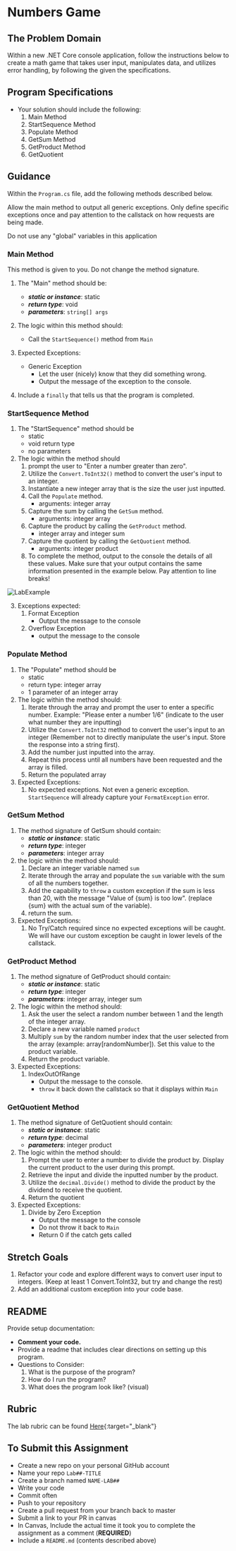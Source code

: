 Numbers Game
=====================================

## The Problem Domain
Within a new .NET Core console application, follow the instructions below to create a math game that takes user input, manipulates data, and utilizes error handling, by following the given the specifications. 

## Program Specifications
- Your solution should include the following:
  1. Main Method
  1. StartSequence Method
  1. Populate Method
  1. GetSum Method
  1. GetProduct Method
  1. GetQuotient

## Guidance

Within the `Program.cs` file, add the following methods described below.

Allow the main method to output all generic exceptions. Only define specific exceptions once and pay attention to the callstack on how requests are being made. 

Do not use any "global" variables in this application

### Main Method
This method is given to you. Do not change the method signature. 

1. The "Main" method should be:
	- ***static or instance***: static
	- ***return type***: void
	- ***parameters***: `string[] args`
1. The logic within this method should:
	- Call the `StartSequence()` method from `Main`

1. Expected Exceptions:
	- Generic Exception 
		- Let the user (nicely) know that they did something wrong. 
		- Output the message of the exception to the console.

1. Include a `finally` that tells us that the program is completed.

### StartSequence Method
1. The "StartSequence" method should be
	- static
	- void return type
	- no parameters
1. The logic within the method should 
	1. prompt the user to "Enter a number greater than zero".
	1. Utilize the `Convert.ToInt32()` method to convert the user's input to an integer.
	1. Instantiate a new integer array that is the size the user just inputted.
	1. Call the `Populate` method.
		- arguments: integer array
	1. Capture the sum by calling the `GetSum` method. 
		- arguments: integer array 
	1. Capture the product by calling the `GetProduct` method. 
		- integer array and integer sum
	1. Capture the quotient by calling the `GetQuotient` method. 
		- arguments: integer product 
	1. 	To complete the method, output to the console the details of all these values. Make sure that your output contains the same information presented in the example below. Pay attention to line breaks!
	
![LabExample](./LabExample.png)

3. Exceptions expected: 
	1. Format Exception
		- Output the message to the console
	1. Overflow Exception
		- output the message to the console


### Populate Method
1. The "Populate" method should be
	- static
	- return type: integer array
	- 1 parameter of an integer array
1. The logic within the method should:
	1. Iterate through the array and prompt the user to enter a specific number. Example: "Please enter a number 1/6" (indicate to the user what number they are inputting)
	1. Utilize the `Convert.ToInt32` method to convert the user's input to an integer (Remember not to directly manipulate the user's input. Store the response into a string first).
	1. Add the number just inputted into the array. 
	1. Repeat this process until all numbers have been requested and the array is filled. 
	1. Return the populated array
1. Expected Exceptions:
	1. No expected exceptions. Not even a generic exception. `StartSequence` will already capture your `FormatException` error.

### GetSum Method
1. The method signature of GetSum should contain:
	- ***static or instance***: static
	- ***return type***: integer
	- ***parameters***: integer array
1. the logic within the method should:
	1. Declare an integer variable named `sum`
	1. Iterate through the array and populate the `sum` variable with the sum of all the numbers together.
	1. Add the capability to `throw` a custom exception if the sum is less than 20, with the message "Value of {sum} is too low". (replace {sum} with the actual sum of the variable).
	1. return the sum.
1. Expected Exceptions:
	1. No Try/Catch required since no expected exceptions will be caught. We will have our custom exception be caught in lower levels of the callstack.

### GetProduct Method
1. The method signature of GetProduct should contain:
	- ***static or instance***: static
	- ***return type***: integer
	- ***parameters***: integer array, integer sum
1. The logic within the method should:
	1. Ask the user the select a random number between 1 and the length of the integer array. 
	1. Declare a new variable named `product`
	1. Multiply `sum` by the random number index that the user selected from the array (example: array[randomNumber]). Set this value to the product variable. 
	1. Return the product variable. 
1. Expected Exceptions:
	1. IndexOutOfRange
		- Output the message to the console.
		- `throw` it back down the callstack so that it displays within `Main`


### GetQuotient Method
1. The method signature of GetQuotient should contain:
	- ***static or instance***: static
	- ***return type***: decimal
	- ***parameters***: integer product
1. The logic within the method should:
	1. Prompt the user to enter a number to divide the product by. Display the current product to the user during this prompt. 
	1. Retrieve the input and divide the inputted number by the product. 
	1. Utilize the `decimal.Divide()` method to divide the product by the dividend to receive the quotient. 
	1. Return the quotient
1. Expected Exceptions:
	1. Divide by Zero Exception
		- Output the message to the console
		- Do not throw it back to `Main`
		- Return 0 if the catch gets called

## Stretch Goals
1. Refactor your code and explore different ways to convert user input to integers. (Keep at least 1 Convert.ToInt32, but try and change the rest)
2. Add an additional custom exception into your code base. 

## README
Provide setup documentation: 
- **Comment your code.**
- Provide a readme that includes clear directions on setting up this program.
- Questions to Consider: 
	1. What is the purpose of the program?
	1. How do I run the program?
	1. What does the program look like? (visual)

## Rubric

The lab rubric can be found [Here](../../Resources/rubric){:target="_blank"} 

## To Submit this Assignment
- Create a new repo on your personal GitHub account
- Name your repo `Lab##-TITLE`
- Create a branch named `NAME-LAB##`
- Write your code
- Commit often
- Push to your repository
- Create a pull request from your branch back to master
- Submit a link to your PR in canvas
- In Canvas, Include the actual time it took you to complete the assignment as a comment (**REQUIRED**)
- Include a `README.md` (contents described above)
